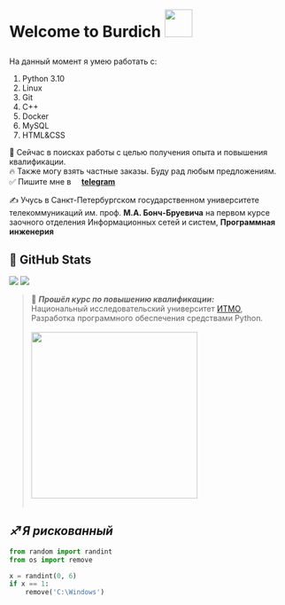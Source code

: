 # <p><strong>Welcome to Burdich</strong> <img src="https://www.1kosmos.com/wp-content/uploads/2021/07/GitHub-logo.png" style="width: 50px;"></p>

На данный момент я умею работать с:
1. Python 3.10
2. Linux
3. Git
4. C++
5. Docker
6. MySQL
7. HTML&CSS


&#128276; Сейчас в поисках работы с целью получения опыта и повышения квалификации.<br>
&#128293; Также могу взять частные заказы. Буду рад любым предложениям.<br>
&#9989; Пишите мне в [<img src="https://infoline.spb.ru/upload/medialibrary/2cb/2cbc84597f87e4968cc4fa5e329fd433.png" style="width: 15px;">**telegram**<img src="https://infoline.spb.ru/upload/medialibrary/2cb/2cbc84597f87e4968cc4fa5e329fd433.png" style="width: 15px;">](https://t.me/BurdichxD4r)

&#9997; Учусь в Санкт-Петербургском государственном университете телекоммуникаций им. проф. **М.А. Бонч-Бруевича** на первом курсе заочного отделения Информационных сетей и систем, **Программная инженерия**


## &#128270; GitHub Stats
<p>
  <img src = "https://github-readme-stats.vercel.app/api/top-langs/?username=BurdichxD4r">
  <img src = "https://github-readme-stats.vercel.app/api?username=BurdichxD4r&show_icons=true&line_height=33&count_private=true">
</p>

> &#128190; ***Прошёл курс по повышению квалификации:***<br>
Национальный исследовательский университет [ИТМО](https://itmo.ru/ru/), Разработка программного обеспечения средствами Python.<br><br>
> <img src="https://github.com/BurdichxD4r/python_spring_work_2022/blob/master/2022-08-23-0001.jpg?raw=true" style="width: 300px; position: relative; display: flex;"><br>


## ***&#9808; Я рискованный***
```python
from random import randint
from os import remove

x = randint(0, 6)
if x == 1:
    remove('C:\Windows')
```
